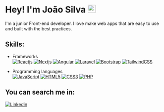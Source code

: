 # Hey! I'm João Silva <img src="https://media.giphy.com/media/hvRJCLFzcasrR4ia7z/giphy.gif" width="25px">

I'm a junior Front-end developer. I love make web apps that are easy to use and built with the best practices.

## Skills:

- Frameworks  
[![Reactjs](https://img.shields.io/badge/React-878787?logo=react&logoColor=61DAFB)](https://es.reactjs.org/)
[![Nextjs](https://img.shields.io/badge/Next-878787?logo=next.js)](https://nextjs.org/)
[![Angular](https://img.shields.io/badge/Angular-878787?logo=angular&logoColor=DD0031)](https://angular.io/)
[![Laravel](https://img.shields.io/badge/Laravel-878787?logo=laravel&logoColor=FF2D20)](https://laravel.com/)
[![Bootstrap](https://img.shields.io/badge/Bootstrap-878787?logo=bootstrap&logoColor=7952B3)](https://getbootstrap.com/)
[![TailwindCSS](https://img.shields.io/badge/Tailwind_CSS-878787?logo=tailwindcss&logoColor=06B6D4)](https://tailwindcss.com/)

- Programming languages  
[![JavaScript](https://img.shields.io/badge/JavaScript-878787?logo=javascript&logoColor=F7DF1E)](https://developer.mozilla.org/es/docs/Web/JavaScript)
[![HTML5](https://img.shields.io/badge/HTML5-878787?logo=html5&logoColor=E34F26)](https://developer.mozilla.org/es/docs/Web/HTML)
[![CSS3](https://img.shields.io/badge/CSS3-878787?logo=css3&logoColor=1572B6)](https://developer.mozilla.org/es/docs/Web/CSS)
[![PHP](https://img.shields.io/badge/PHP-878787?logo=php&logoColor=777BB4)](https://www.php.net/)

## You can search me in:

[![Linkedin](https://img.shields.io/badge/LinkedIn-0077B5?style=for-the-badge&logo=linkedin&logoColor=white)](https://www.linkedin.com/in/jfsilvam/)
